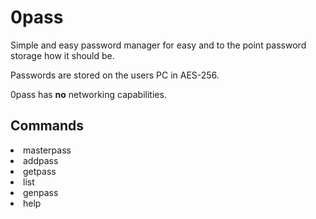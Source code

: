 # 0pass
<p>Simple and easy password manager for easy and to the point password storage how it should be.</p>
<p>Passwords are stored on the users PC in AES-256.</p>
<p>0pass has <b>no</b> networking capabilities.</p>
<h2>Commands</h2>
<li>masterpass</li>

<li>addpass</li>

<li>getpass</li>

<li>list</li>

<li>genpass</li>

<li>help</li>